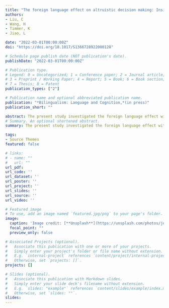 ```yaml
---
title: "The foreign language effect on altruistic decision making: Insights from the framing effect"
authors:
- Liu, C
- Wang, H
- Timmer, K 
- Jiao, L 

date: "2022-03-01T00:00:00Z"
doi: "https://doi.org/10.1017/S1366728922000128"

# Schedule page publish date (NOT publication's date).
publishDate: "2022-03-01T00:00:00Z"

# Publication type.
# Legend: 0 = Uncategorized; 1 = Conference paper; 2 = Journal article;
# 3 = Preprint / Working Paper; 4 = Report; 5 = Book; 6 = Book section;
# 7 = Thesis; 8 = Patent
publication_types: ["2"]

# Publication name and optional abbreviated publication name.
publication: "*Bilingualism: Language and Cognition,*(in press)"
publication_short: ""

abstract: The present study investigated the foreign language effect within an altruistic decision making process. Chinese–English bilinguals made altruistic decisions in their native (L1: Chinese) and second language (L2: English). The decisions were framed in two ways: either as "not to harm" (harm frame) or as "to help" the other person (help frame) at one’s economic cost. Behavioral results suggest that bilinguals might behave more altruistic in the harm frame than the help frame (i.e., framing effect) in their native language but not in their foreign language. Electrophysiological results show that the modulation of the framing effect in the native versus foreign language originated in the early ERP components (N1 and N2) and did not present in the late positive potential (LPP). These findings suggest the foreign language effect most likely results from the reduced emotional reaction in a foreign compared to the native language.
# Summary. An optional shortened abstract.
summary: The present study investigated the foreign language effect within an altruistic decision making process...

tags:
- Source Themes
featured: false

# links:
# - name: ""
#   url: ""
url_pdf: 
url_code: ''
url_dataset: ''
url_poster: ''
url_project: ''
url_slides: ''
url_source: ''
url_video: ''

# Featured image
# To use, add an image named `featured.jpg/png` to your page's folder. 
image:
  caption: 'Image credit: [**Unsplash**](https://unsplash.com/photos/jdD8gXaTZsc)'
  focal_point: ""
  preview_only: false

# Associated Projects (optional).
#   Associate this publication with one or more of your projects.
#   Simply enter your project's folder or file name without extension.
#   E.g. `internal-project` references `content/project/internal-project/index.md`.
#   Otherwise, set `projects: []`.
projects: []

# Slides (optional).
#   Associate this publication with Markdown slides.
#   Simply enter your slide deck's filename without extension.
#   E.g. `slides: "example"` references `content/slides/example/index.md`.
#   Otherwise, set `slides: ""`.
slides:
---
```

